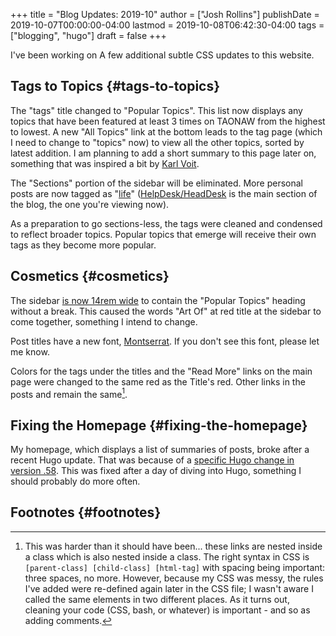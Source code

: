 +++
title = "Blog Updates: 2019-10"
author = ["Josh Rollins"]
publishDate = 2019-10-07T00:00:00-04:00
lastmod = 2019-10-08T06:42:30-04:00
tags = ["blogging", "hugo"]
draft = false
+++

I've been working on A few additional subtle CSS updates to this website.

<!--more-->


## Tags to Topics {#tags-to-topics}

The "tags" title changed to "Popular Topics". This list now displays any topics that have been featured at least 3 times on TAONAW from the highest to lowest. A new "All Topics" link at the bottom leads to the tag page (which I need to change to "topics" now) to view all the other topics, sorted by latest addition. I am planning to add a short summary to this page later on, something that was inspired a bit by [Karl Voit](https://karl-voit.at/).

The "Sections" portion of the sidebar will be eliminated. More personal posts are now tagged as "[life](https://joshrollinswrites.com/tags/life/)" ([HelpDesk/HeadDesk](https://joshrollinswrites.com/help-desk-head-desk/) is the main section of the blog, the one you're viewing now).

As a preparation to go sections-less, the tags were cleaned and condensed to reflect broader topics. Popular topics that emerge will receive their own  tags as they become more popular.


## Cosmetics {#cosmetics}

The sidebar [is now 14rem wide](https://github.com/jarss/TAONAW/blob/master/static/css/hyde.css) to contain the "Popular Topics" heading without a break. This caused the words "Art Of" at red title at the sidebar to come together, something I intend to change.

Post titles have a new font, [Montserrat](https://fonts.google.com/specimen/Montserrat). If you don't see this font, please let me know.

Colors for the tags under the titles and the "Read More" links on the main page were changed to the same red as the Title's red. Other links in the posts and remain the same[^fn:1].


## Fixing the Homepage {#fixing-the-homepage}

My homepage, which displays a list of summaries of posts, broke after a recent Hugo update. That was because of a [specific Hugo change in version .58](https://gohugo.io/news/0.58.0-relnotes/).  This was fixed after a day of diving into Hugo, something I should probably do more often.


## Footnotes {#footnotes}

[^fn:1]: This was harder than it should have been... these links are nested inside a class which is also nested inside a class. The right syntax in CSS is `[parent-class] [child-class] [html-tag]` with spacing being important: three spaces, no more. However, because my CSS was messy, the rules I've added were re-defined again later in the CSS file; I wasn't aware I called the same elements in two different places. As it turns out, cleaning your code (CSS, bash, or whatever) is important - and so as adding comments.